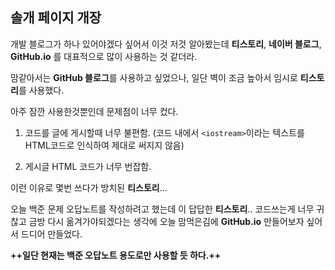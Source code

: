 ## 솔개 페이지 개장
개발 블로그가 하나 있어야겠다 싶어서 이것 저것 알아봤는데 **티스토리**, **네이버 블로그**, **GitHub.io** 를 대표적으로 많이 사용하는 것 같더라.

맘같아서는 **GitHub 블로그**를 사용하고 싶었으나, 일단 벽이 조금 높아서 임시로 **티스토리**를 사용했다.

아주 잠깐 사용한것뿐인데 문제점이 너무 컸다.

1. 코드를 글에 게시할때 너무 불편함.
(코드 내에서 `<iostream>`이라는 텍스트를 HTML코드로 인식하여 제대로 써지지 않음)

2. 게시글 HTML 코드가 너무 번잡함.

이런 이유로 몇번 쓰다가 방치된 **티스토리**...

오늘 백준 문제 오답노트를 작성하려고 했는데 이 답답한 **티스토리**.. 코드쓰는게 너무 귀찮고 금방 다시 옮겨가야되겠다는 생각에 오늘 맘먹은김에 **GitHub.io** 만들어보자 싶어서 드디어 만들었다.

**++일단 현재는 백준 오답노트 용도로만 사용할 듯 하다.++**